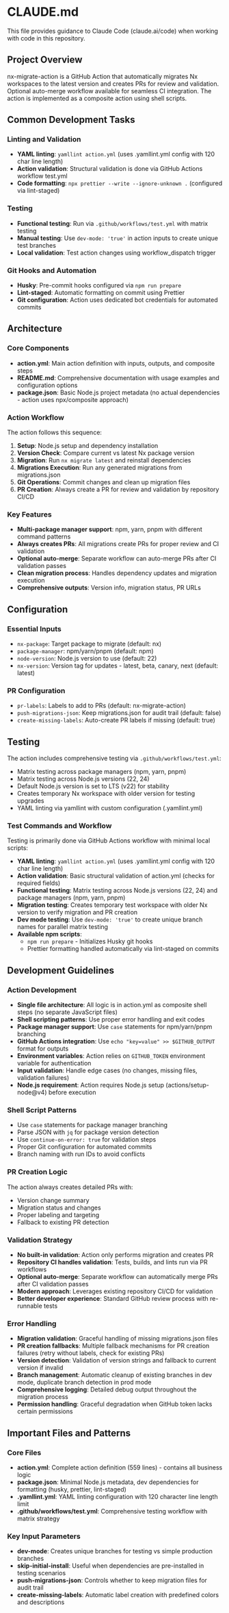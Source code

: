 # CLAUDE.md

This file provides guidance to Claude Code (claude.ai/code) when working with code in this repository.

## Project Overview

nx-migrate-action is a GitHub Action that automatically migrates Nx workspaces to the latest version and creates PRs for review and validation. Optional auto-merge workflow available for seamless CI integration. The action is implemented as a composite action using shell scripts.

## Common Development Tasks

### Linting and Validation

- **YAML linting**: `yamllint action.yml` (uses .yamllint.yml config with 120 char line length)
- **Action validation**: Structural validation is done via GitHub Actions workflow test.yml
- **Code formatting**: `npx prettier --write --ignore-unknown .` (configured via lint-staged)

### Testing

- **Functional testing**: Run via `.github/workflows/test.yml` with matrix testing
- **Manual testing**: Use `dev-mode: 'true'` in action inputs to create unique test branches
- **Local validation**: Test action changes using workflow_dispatch trigger

### Git Hooks and Automation

- **Husky**: Pre-commit hooks configured via `npm run prepare`
- **Lint-staged**: Automatic formatting on commit using Prettier
- **Git configuration**: Action uses dedicated bot credentials for automated commits

## Architecture

### Core Components

- **action.yml**: Main action definition with inputs, outputs, and composite steps
- **README.md**: Comprehensive documentation with usage examples and configuration options
- **package.json**: Basic Node.js project metadata (no actual dependencies - action uses npx/composite approach)

### Action Workflow

The action follows this sequence:

1. **Setup**: Node.js setup and dependency installation
2. **Version Check**: Compare current vs latest Nx package version
3. **Migration**: Run `nx migrate latest` and reinstall dependencies
4. **Migrations Execution**: Run any generated migrations from migrations.json
5. **Git Operations**: Commit changes and clean up migration files
6. **PR Creation**: Always create a PR for review and validation by repository CI/CD

### Key Features

- **Multi-package manager support**: npm, yarn, pnpm with different command patterns
- **Always creates PRs**: All migrations create PRs for proper review and CI validation
- **Optional auto-merge**: Separate workflow can auto-merge PRs after CI validation passes
- **Clean migration process**: Handles dependency updates and migration execution
- **Comprehensive outputs**: Version info, migration status, PR URLs

## Configuration

### Essential Inputs

- `nx-package`: Target package to migrate (default: nx)
- `package-manager`: npm/yarn/pnpm (default: npm)
- `node-version`: Node.js version to use (default: 22)
- `nx-version`: Version tag for updates - latest, beta, canary, next (default: latest)

### PR Configuration

- `pr-labels`: Labels to add to PRs (default: nx-migrate-action)
- `push-migrations-json`: Keep migrations.json for audit trail (default: false)
- `create-missing-labels`: Auto-create PR labels if missing (default: true)

## Testing

The action includes comprehensive testing via `.github/workflows/test.yml`:

- Matrix testing across package managers (npm, yarn, pnpm)
- Matrix testing across Node.js versions (22, 24)
- Default Node.js version is set to LTS (v22) for stability
- Creates temporary Nx workspace with older version for testing upgrades
- YAML linting via yamllint with custom configuration (.yamllint.yml)

### Test Commands and Workflow

Testing is primarily done via GitHub Actions workflow with minimal local scripts:

- **YAML linting**: `yamllint action.yml` (uses .yamllint.yml config with 120 char line length)
- **Action validation**: Basic structural validation of action.yml (checks for required fields)
- **Functional testing**: Matrix testing across Node.js versions (22, 24) and package managers (npm, yarn, pnpm)
- **Migration testing**: Creates temporary test workspace with older Nx version to verify migration and PR creation
- **Dev mode testing**: Use `dev-mode: 'true'` to create unique branch names for parallel matrix testing
- **Available npm scripts**:
  - `npm run prepare` - Initializes Husky git hooks
  - Prettier formatting handled automatically via lint-staged on commits

## Development Guidelines

### Action Development

- **Single file architecture**: All logic is in action.yml as composite shell steps (no separate JavaScript files)
- **Shell scripting patterns**: Use proper error handling and exit codes
- **Package manager support**: Use `case` statements for npm/yarn/pnpm branching
- **GitHub Actions integration**: Use `echo "key=value" >> $GITHUB_OUTPUT` format for outputs
- **Environment variables**: Action relies on `GITHUB_TOKEN` environment variable for authentication
- **Input validation**: Handle edge cases (no changes, missing files, validation failures)
- **Node.js requirement**: Action requires Node.js setup (actions/setup-node@v4) before execution

### Shell Script Patterns

- Use `case` statements for package manager branching
- Parse JSON with `jq` for package version detection
- Use `continue-on-error: true` for validation steps
- Proper Git configuration for automated commits
- Branch naming with run IDs to avoid conflicts

### PR Creation Logic

The action always creates detailed PRs with:

- Version change summary
- Migration status and changes
- Proper labeling and targeting
- Fallback to existing PR detection

### Validation Strategy

- **No built-in validation**: Action only performs migration and creates PR
- **Repository CI handles validation**: Tests, builds, and lints run via PR workflows
- **Optional auto-merge**: Separate workflow can automatically merge PRs after CI validation passes
- **Modern approach**: Leverages existing repository CI/CD for validation
- **Better developer experience**: Standard GitHub review process with re-runnable tests

### Error Handling

- **Migration validation**: Graceful handling of missing migrations.json files
- **PR creation fallbacks**: Multiple fallback mechanisms for PR creation failures (retry without labels, check for existing PRs)
- **Version detection**: Validation of version strings and fallback to current version if invalid
- **Branch management**: Automatic cleanup of existing branches in dev mode, duplicate branch detection in prod mode
- **Comprehensive logging**: Detailed debug output throughout the migration process
- **Permission handling**: Graceful degradation when GitHub token lacks certain permissions

## Important Files and Patterns

### Core Files

- **action.yml**: Complete action definition (559 lines) - contains all business logic
- **package.json**: Minimal Node.js metadata, dev dependencies for formatting (husky, prettier, lint-staged)
- **.yamllint.yml**: YAML linting configuration with 120 character line length limit
- **.github/workflows/test.yml**: Comprehensive testing workflow with matrix strategy

### Key Input Parameters

- **dev-mode**: Creates unique branches for testing vs simple production branches
- **skip-initial-install**: Useful when dependencies are pre-installed in testing scenarios
- **push-migrations-json**: Controls whether to keep migration files for audit trail
- **create-missing-labels**: Automatic label creation with predefined colors and descriptions
